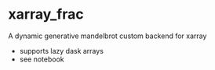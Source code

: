# xarray_frac

A dynamic generative mandelbrot custom backend for xarray

* supports lazy dask arrays
* see notebook